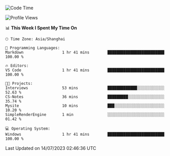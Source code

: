 <!--START_SECTION:waka-->
![Code Time](http://img.shields.io/badge/Code%20Time-1%2C038%20hrs%2059%20mins-blue)

![Profile Views](http://img.shields.io/badge/Profile%20Views-3-blue)

📊 **This Week I Spent My Time On** 

```text
🕑︎ Time Zone: Asia/Shanghai

💬 Programming Languages: 
Markdown                 1 hr 41 mins        █████████████████████████   100.00 % 

🔥 Editors: 
VS Code                  1 hr 41 mins        █████████████████████████   100.00 % 

🐱‍💻 Projects: 
Interviews               53 mins             █████████████░░░░░░░░░░░░   52.63 % 
CS-Notes                 36 mins             █████████░░░░░░░░░░░░░░░░   35.74 % 
Mysite                   10 mins             ███░░░░░░░░░░░░░░░░░░░░░░   10.20 % 
SimpleRenderEngine       1 min               ░░░░░░░░░░░░░░░░░░░░░░░░░   01.42 % 

💻 Operating System: 
Windows                  1 hr 41 mins        █████████████████████████   100.00 % 
```


 Last Updated on 14/07/2023 02:46:36 UTC
<!--END_SECTION:waka-->